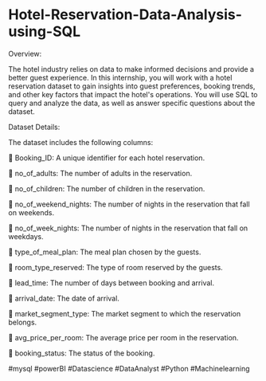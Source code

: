 # Hotel-Reservation-Data-Analysis-using-SQL



Overview: 

The hotel industry relies on data to make informed decisions and provide a better guest experience. In this internship, you will work with a hotel reservation dataset to gain insights into guest preferences, booking trends, and other key factors that impact the hotel's operations. You will use SQL to query and analyze the data, as well as answer specific questions about the dataset.



Dataset Details:

The dataset includes the following columns:

 Booking_ID: A unique identifier for each hotel reservation. 

 no_of_adults: The number of adults in the reservation. 

 no_of_children: The number of children in the reservation. 

 no_of_weekend_nights: The number of nights in the reservation that fall on weekends. 

 no_of_week_nights: The number of nights in the reservation that fall on weekdays. 

 type_of_meal_plan: The meal plan chosen by the guests. 

 room_type_reserved: The type of room reserved by the guests. 

 lead_time: The number of days between booking and arrival. 

 arrival_date: The date of arrival. 

 market_segment_type: The market segment to which the reservation belongs. 

 avg_price_per_room: The average price per room in the reservation. 

 booking_status: The status of the booking.


#mysql #powerBI #Datascience #DataAnalyst  #Python #Machinelearning 
